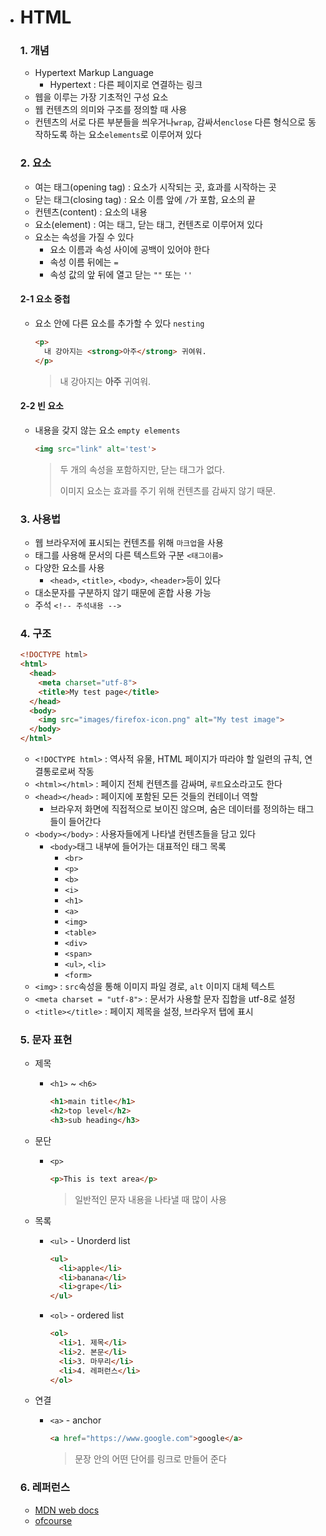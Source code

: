 - # HTML

  ### 1. 개념

  - Hypertext Markup Language
    - Hypertext : 다른 페이지로 연결하는 링크
  - 웹을 이루는 가장 기초적인 구성 요소
  - 웹 컨텐츠의 의미와 구조를 정의할 때 사용
  - 컨텐츠의 서로 다른 부분들을 씌우거나`wrap`, 감싸서`enclose` 다른 형식으로 동작하도록 하는 요소`elements`로 이루어져 있다

  

  ### 2. 요소

  - 여는 태그(opening tag) : 요소가 시작되는 곳, 효과를 시작하는 곳
  - 닫는 태그(closing tag) : 요소 이름 앞에 `/`가 포함, 요소의 끝
  - 컨텐츠(content) : 요소의 내용
  - 요소(element) : 여는 태그, 닫는 태그, 컨텐츠로 이루어져 있다
  - 요소는 속성을 가질 수 있다
    - 요소 이름과 속성 사이에 공백이 있어야 한다
    - 속성 이름 뒤에는 `=`
    - 속성 값의 앞 뒤에 열고 닫는 `""` 또는 `''`

  #### 2-1 요소 중첩

  - 요소 안에 다른 요소를 추가할 수 있다 `nesting`

    ```html
    <p>
      내 강아지는 <strong>아주</strong> 귀여워.
    </p>
    ```

    > 내 강아지는 **아주** 귀여워.

  #### 2-2 빈 요소

  - 내용을 갖지 않는 요소 `empty elements`

    ```html
    <img src="link" alt='test'>
    ```

    > 두 개의 속성을 포함하지만, 닫는 태그가 없다.
    >
    > 이미지 요소는 효과를 주기 위해 컨텐츠를 감싸지 않기 때문.

  

  ### 3. 사용법

  - 웹 브라우저에 표시되는 컨텐츠를 위해 `마크업`을 사용
  - 태그를 사용해 문서의 다른 텍스트와 구분 `<태그이름>`
  - 다양한 요소를 사용
    - `<head>`, `<title>`, `<body>`, `<header>`등이 있다
  - 대소문자를 구분하지 않기 때문에 혼합 사용 가능
  - 주석 `<!-- 주석내용 -->`

  

  ### 4. 구조

  ```html
  <!DOCTYPE html>
  <html>
    <head>
      <meta charset="utf-8">
      <title>My test page</title>
    </head>
    <body>
      <img src="images/firefox-icon.png" alt="My test image">
    </body>
  </html>
  ```

  - `<!DOCTYPE html>` : 역사적 유물, HTML 페이지가 따라야 할 일련의 규칙, 연결통로로써 작동
  - `<html></html>` : 페이지 전체 컨텐츠를 감싸며, `루트`요소라고도 한다
  - `<head></head>` : 페이지에 포함된 모든 것들의 컨테이너 역할
    - 브라우저 화면에 직접적으로 보이진 않으며, 숨은 데이터를 정의하는 태그들이 들어간다
  - `<body></body>` : 사용자들에게 나타낼 컨텐츠들을 담고 있다
    - `<body>`태그 내부에 들어가는 대표적인 태그 목록
      - `<br>`
      - `<p>`
      - `<b>`
      - `<i>`
      - `<h1>`
      - `<a>`
      - `<img>`
      - `<table>`
      - `<div>`
      - `<span>`
      - `<ul>`, `<li>`
      - `<form>`
  - `<img>` : `src`속성을 통해 이미지 파일 경로, `alt` 이미지 대체 텍스트
  - `<meta charset = "utf-8">` : 문서가 사용할 문자 집합을 utf-8로 설정
  - `<title></title>` : 페이지 제목을 설정, 브라우저 탭에 표시

  

  ### 5. 문자 표현

  - 제목

    - `<h1>` ~ `<h6>`

      ```html
      <h1>main title</h1>
      <h2>top level</h2>
      <h3>sub heading</h3>
      ```

  - 문단

    - `<p>`

      ```html
      <p>This is text area</p>
      ```

      > 일반적인 문자 내용을 나타낼 때 많이 사용

  - 목록

    - `<ul>` - Unorderd list

      ```html
      <ul>
        <li>apple</li>
        <li>banana</li>
        <li>grape</li>
      </ul>
      ```

    - `<ol>` - ordered list

      ```html
      <ol>
        <li>1. 제목</li>
        <li>2. 본문</li>
        <li>3. 마무리</li>
        <li>4. 레퍼런스</li>
      </ol>
      ```

  - 연결

    - `<a>` - anchor

      ```html
      <a href="https://www.google.com">google</a>
      ```

      > 문장 안의 어떤 단어를 링크로 만들어 준다

  

  ### 6. 레퍼런스

  - [MDN web docs](https://developer.mozilla.org/ko/docs/Learn/Getting_started_with_the_web/HTML_basics)
  - [ofcourse](https://ofcourse.kr/html-course/HTML-%EC%9E%85%EB%AC%B8)